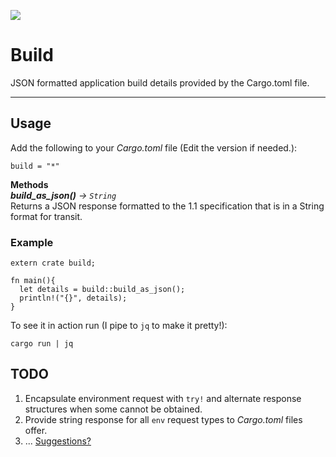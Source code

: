 ![](https://img.shields.io/crates/v/build.svg)  
# Build
JSON formatted application build details provided by the Cargo.toml file.

---
## Usage

Add the following to your *Cargo.toml* file (Edit the version if needed.):
```
build = "*"
```

**Methods**  
  ***build_as_json()*** *->* *`String`*  
    Returns a JSON response formatted to the 1.1 specification that is in a String format for transit.

### Example
```
extern crate build;

fn main(){
  let details = build::build_as_json();
  println!("{}", details);
}
```
 To see it in action run (I pipe to `jq` to make it pretty!):
 ```
 cargo run | jq
 ```


## TODO
1. Encapsulate environment request with `try!` and alternate response structures when some cannot be obtained.
2. Provide string response for all `env` request types to *Cargo.toml* files offer.
3. ... [Suggestions?](https://github.com/webbrandon/build/labels/enhancement)
